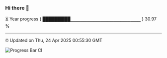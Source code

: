 ### Hi there 👋

⏳ Year progress { █████████▁▁▁▁▁▁▁▁▁▁▁▁▁▁▁▁▁▁▁▁▁ } 30.97 %

---

⏰ Updated on Thu, 24 Apr 2025 00:55:30 GMT

![Progress Bar CI](https://github.com/Shyam-Makwana/GitHub-Actions-Demo/workflows/Progress%20Bar%20CI/badge.svg)
